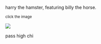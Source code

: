 harry the hamster, featuring billy the horse.

<sup>click the image</sup>

[![](https://i.imgur.com/4q8ozKX.png)](https://youtu.be/QwU8j2_6IOI)


pass high chi
